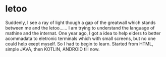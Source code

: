 # letoo
Suddenly, I see a ray of light though a gap of the greatwall which stands between me and the letoo......
I am trying to understand the language of mathine and the internat. One year ago, I got a idea to help elders to better acommadata to eletronic terminals which with small screens,
but no one could help exept myself. So I had to begin to learn. Started from HTML, simple JAVA, then KOTLIN, ANDROID till now.
